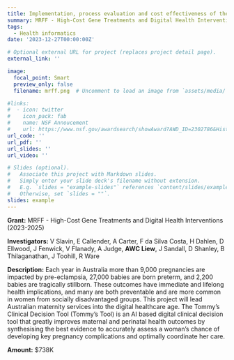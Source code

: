 ```yaml
---
title: Implementation, process evaluation and cost effectiveness of the Australian Tommy's App - A digital clinical decision tool to improve maternal and perinatal outcomes
summary: MRFF - High-Cost Gene Treatments and Digital Health Interventions (2023-2025)
tags:
  - Health informatics
date: '2023-12-27T00:00:00Z'

# Optional external URL for project (replaces project detail page).
external_link: ''

image:
  focal_point: Smart
  preview_only: false
  filename: mrff.png  # Uncomment to load an image from `assets/media/` instead.

#links:
#  - icon: twitter
#    icon_pack: fab
#    name: NSF Annoucement
#    url: https://www.nsf.gov/awardsearch/showAward?AWD_ID=2302786&HistoricalAwards=false
url_code: ''
url_pdf: ''
url_slides: ''
url_video: ''

# Slides (optional).
#   Associate this project with Markdown slides.
#   Simply enter your slide deck's filename without extension.
#   E.g. `slides = "example-slides"` references `content/slides/example-slides.md`.
#   Otherwise, set `slides = ""`.
slides: example
---
```

**Grant:** MRFF - High-Cost Gene Treatments and Digital Health Interventions (2023-2025)

**Investigators:** V Slavin, E Callender, A Carter, F da Silva Costa, H Dahlen, D Ellwood, J Fenwick, V Flanady, A Judge, **AWC Liew**, J Sandall, D Shanley, B Thilaganathan, J Toohill, R Ware 

**Description:**
Each year in Australia more than 9,000 pregnancies are impacted by pre-eclampsia, 27,000 babies are born preterm, and 2,200 babies are tragically stillborn. These outcomes have immediate and lifelong health implications, and many are both preventable and are more common in women from socially disadvantaged groups. This project will lead Australian maternity services into the digital healthcare age. The Tommy’s Clinical Decision Tool (Tommy’s Tool) is an AI based digital clinical decision tool that greatly improves maternal and perinatal health outcomes by synthesising the best evidence to accurately assess a woman’s chance of developing key pregnancy complications and optimally coordinate her care.

**Amount:** $738K

